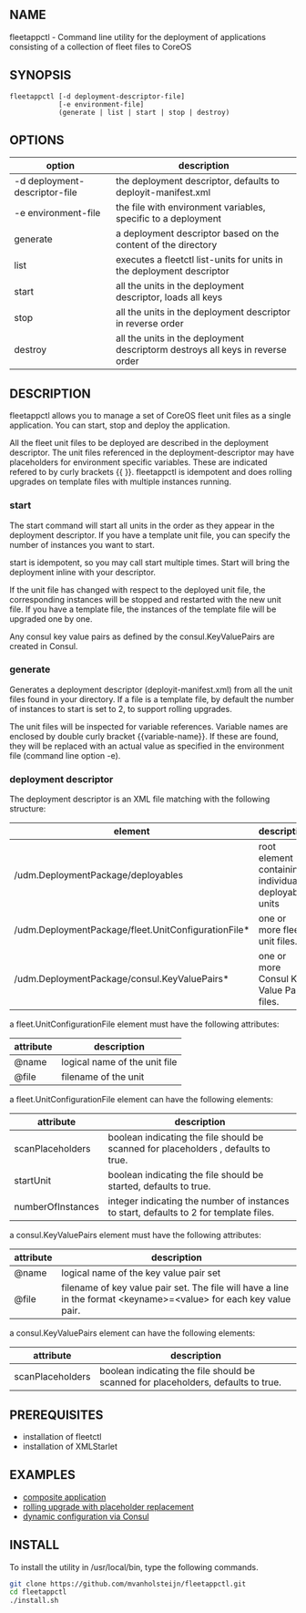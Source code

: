 ## NAME
fleetappctl - Command line utility for the deployment of applications consisting of a collection of fleet files to CoreOS 

## SYNOPSIS
```
fleetappctl [-d deployment-descriptor-file] 
            [-e environment-file] 
            (generate | list | start | stop | destroy)
```

## OPTIONS
option				| description
--------------------------------|---------------------------------------------------------------------
-d deployment-descriptor-file	| the deployment descriptor, defaults to deployit-manifest.xml
-e environment-file		| the file with environment variables, specific to a deployment
generate			| a deployment descriptor based on the content of the directory
list				| executes a fleetctl list-units for units in the deployment descriptor
start				| all the units in the deployment descriptor, loads all keys
stop				| all the units in the deployment descriptor in reverse order
destroy				| all the units in the deployment descriptorm destroys all keys in reverse order

## DESCRIPTION
fleetappctl allows you to manage a set of CoreOS fleet unit files as a single application. You can start, stop and deploy
the application.

All the fleet unit files to be deployed are described in the deployment descriptor. The unit files referenced in the 
deployment-descriptor may have placeholders for environment specific variables. These are indicated refered to by curly brackets {{ }}.
fleetappctl is idempotent and does rolling upgrades on template files with multiple instances running.

### start
The start command will start all units in the order as they appear in the deployment descriptor. If you have a template
unit file, you can specify the number of instances you want to start.

start is idempotent, so you may call start multiple times. Start will bring the deployment inline with your descriptor.

If the unit file has changed with respect to the deployed unit file, the corresponding instances will be stopped and restarted with the new
unit file. If you have a template file, the instances of the template file will be upgraded one by one.

Any consul key value pairs as defined by the consul.KeyValuePairs are created in Consul.

### generate
Generates a deployment descriptor (deployit-manifest.xml) from all the unit files found in your directory. If a file is a template
file, by default the number of instances to start is set to 2, to support rolling upgrades.

The unit files will be inspected for variable references. Variable names are enclosed by double curly bracket {{variable-name}}. If
these are found, they will be replaced with an actual value as specified in the environment file (command line option -e).

### deployment descriptor
The deployment descriptor is an XML file matching with the following structure:

element							| description
--------------------------------------------------------|----------------------------------------------------
/udm.DeploymentPackage/deployables			| root element containing individual deployable units
/udm.DeploymentPackage/fleet.UnitConfigurationFile*	| one or more fleet unit files.
/udm.DeploymentPackage/consul.KeyValuePairs*		| one or more Consul Key Value Pair files.

a fleet.UnitConfigurationFile element must have the following attributes:

attribute 		| description
------------------------|------------------------------------------------------------------------------------
@name			| logical name of the unit file
@file			| filename of the unit

a fleet.UnitConfigurationFile element can have the following elements:

attribute 		| description
------------------------|------------------------------------------------------------------------------------
scanPlaceholders	| boolean indicating the file should be scanned for placeholders , defaults to true.
startUnit		| boolean indicating the file should be started, defaults to true.
numberOfInstances	| integer indicating the number of instances to start, defaults to 2 for template files.

a consul.KeyValuePairs element must have the following attributes:

attribute 		| description
------------------------|------------------------------------------------------------------------------------
@name			| logical name of the key value pair set
@file			| filename of key value pair set. The file will have a line in the format &lt;keyname>=&lt;value> for each key value pair.

a consul.KeyValuePairs element can have the following elements:

attribute 		| description
------------------------|------------------------------------------------------------------------------------
scanPlaceholders	| boolean indicating the file should be scanned for placeholders, defaults to true.

## PREREQUISITES
* installation of fleetctl
* installation of XMLStarlet

##  EXAMPLES
* [composite application](/examples/redis-app/README.md)
* [rolling upgrade with placeholder replacement](/examples/paas-monitor/README.md)
* [dynamic configuration via Consul](/examples/envconsul/README.md)

## INSTALL
To install the utility in /usr/local/bin, type the following commands.

```bash
git clone https://github.com/mvanholsteijn/fleetappctl.git
cd fleetappctl
./install.sh
```
